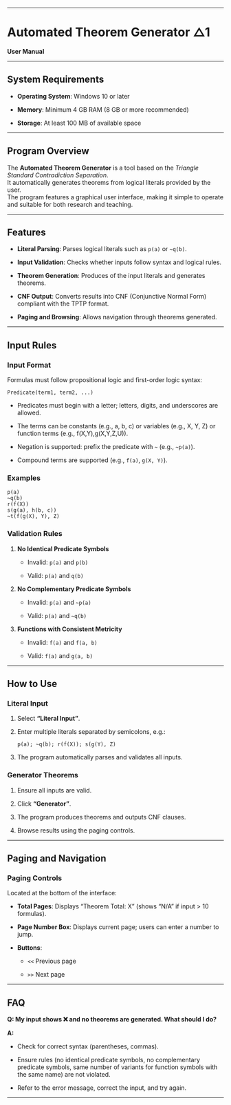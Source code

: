 
---

# Automated Theorem Generator △1

**User Manual**

---

## System Requirements

- **Operating System**: Windows 10 or later
    
- **Memory**: Minimum 4 GB RAM (8 GB or more recommended)
    
- **Storage**: At least 100 MB of available space
    

---

## Program Overview

The **Automated Theorem Generator** is a tool based on the _Triangle Standard Contradiction Separation_.  
It automatically generates theorems from logical literals provided by the user.  
The program features a graphical user interface, making it simple to operate and suitable for both research and teaching.

---

## Features

- **Literal Parsing**: Parses logical literals such as `p(a)` or `~q(b)`.
    
- **Input Validation**: Checks whether inputs follow syntax and logical rules.
    
- **Theorem Generation**: Produces of the input literals and generates theorems.
    
- **CNF Output**: Converts results into CNF (Conjunctive Normal Form) compliant with the TPTP format.
    
- **Paging and Browsing**: Allows navigation through theorems generated.
    

---

## Input Rules

### Input Format

Formulas must follow propositional logic and first-order logic syntax:

```
Predicate(term1, term2, ...)
```

- Predicates must begin with a letter; letters, digits, and underscores are allowed.
    
- The terms can be constants (e.g., a, b, c) or variables (e.g., X, Y, Z) or function terms (e.g., f(X,Y),g(X,Y,Z,U)).
    
- Negation is supported: prefix the predicate with `~` (e.g., `~p(a)`).
    
- Compound terms are supported (e.g., `f(a)`, `g(X, Y)`).
    

### Examples

```
p(a)
~q(b)
r(f(X))
s(g(a), h(b, c))
~t(f(g(X), Y), Z)
```

### Validation Rules

1. **No Identical Predicate Symbols**
    
    - Invalid: `p(a)` and `p(b)`
        
    - Valid: `p(a)` and `q(b)`
        
2. **No Complementary Predicate Symbols**
    
    - Invalid: `p(a)` and `~p(a)`
        
    - Valid: `p(a)` and `~q(b)`
        
3. **Functions with Consistent Metricity**
    
    - Invalid: `f(a)` and `f(a, b)`
        
    - Valid: `f(a)` and `g(a, b)`
        
---

## How to Use

### Literal Input

1. Select **“Literal Input”**.
    
2. Enter multiple literals separated by semicolons, e.g.:
    
    ```
    p(a); ~q(b); r(f(X)); s(g(Y), Z)
    ```
    
3. The program automatically parses and validates all inputs.
    

### Generator Theorems

1. Ensure all inputs are valid.
    
2. Click **“Generator”**.
    
3. The program produces theorems and outputs CNF clauses.
    
4. Browse results using the paging controls.
    

---

## Paging and Navigation

### Paging Controls

Located at the bottom of the interface:

- **Total Pages**: Displays “Theorem Total: X” (shows “N/A” if input > 10 formulas).
    
- **Page Number Box**: Displays current page; users can enter a number to jump.
    
- **Buttons**:
    
    - `<<` Previous page
        
    - `>>` Next page
        
---

## FAQ

**Q: My input shows ❌ and no theorems are generated. What should I do?**

**A:**

- Check for correct syntax (parentheses, commas).
    
- Ensure rules (no identical predicate symbols, no complementary predicate symbols, same number of variants for function symbols with the same name) are not violated.
    
- Refer to the error message, correct the input, and try again.
    

---
